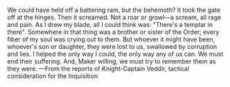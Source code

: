 We could have held off a battering ram, but the behemoth? It took the gate off at the hinges. Then it screamed. Not a roar or growl—a scream, all rage and pain. As I drew my blade, all I could think was: "There's a templar in there". Somewhere in that thing was a brother or sister of the Order; every fiber of my soul was crying out to them. But whoever it might have been, whoever's son or daughter, they were lost to us, swallowed by corruption and lies. I helped the only way I could, the only way any of us can. We must end their suffering. And, Maker willing, we must try to remember them as they were.
—From the reports of Knight-Captain Veddir, tactical consideration for the Inquisition
